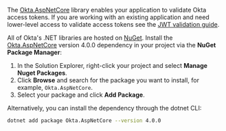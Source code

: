 The [Okta.AspNetCore](https://github.com/okta/okta-aspnet) library enables your application to validate Okta access tokens. If you are working with an existing application and need lower-level access to validate access tokens see the [JWT validation guide](/code/dotnet/jwt-validation/).

All of Okta's .NET libraries are hosted on [NuGet](https://www.nuget.org/). Install the [Okta.AspNetCore](https://www.nuget.org/packages/Okta.AspNetCore) version 4.0.0 dependency in your project via the **NuGet Package Manager**:

1. In the Solution Explorer, right-click your project and select **Manage Nuget Packages**.
1. Click **Browse** and search for the package you want to install, for example, `Okta.AspNetCore`.
1. Select your package and click **Add Package**.

Alternatively, you can install the dependency through the dotnet CLI:

```bash
dotnet add package Okta.AspNetCore --version 4.0.0
```

